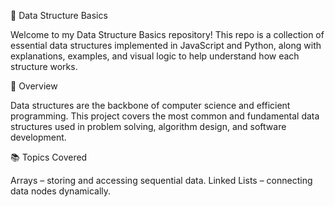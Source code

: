 🧠 Data Structure Basics

Welcome to my Data Structure Basics repository!
This repo is a collection of essential data structures implemented in JavaScript and Python, along with explanations, examples, and visual logic to help understand how each structure works.

📘 Overview

Data structures are the backbone of computer science and efficient programming.
This project covers the most common and fundamental data structures used in problem solving, algorithm design, and software development.

📚 Topics Covered

Arrays – storing and accessing sequential data.
Linked Lists – connecting data nodes dynamically.
